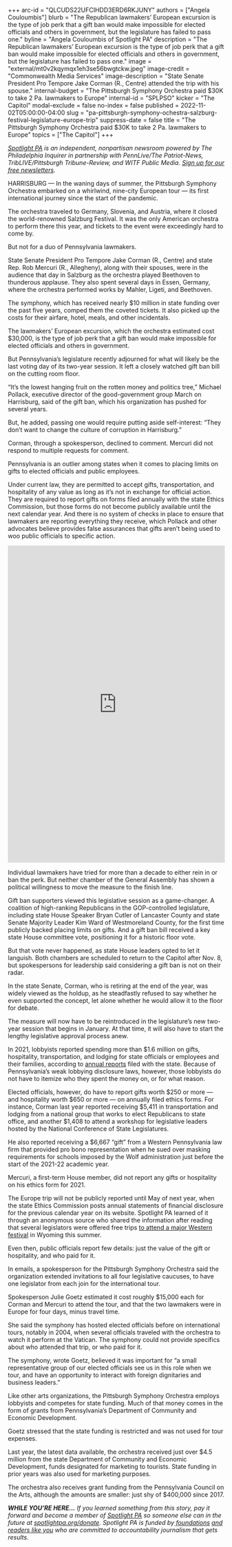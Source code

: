 +++
arc-id = "QLCUDS22UFCIHDD3ERD6RKJUNY"
authors = ["Angela Couloumbis"]
blurb = "The Republican lawmakers’ European excursion is the type of job perk that a gift ban would make impossible for elected officials and others in government, but the legislature has failed to pass one."
byline = "Angela Couloumbis of Spotlight PA"
description = "The Republican lawmakers’ European excursion is the type of job perk that a gift ban would make impossible for elected officials and others in government, but the legislature has failed to pass one."
image = "external/mt0v2kqymqx1eh3se56bwgtckw.jpeg"
image-credit = "Commonwealth Media Services"
image-description = "State Senate President Pro Tempore Jake Corman (R., Centre) attended the trip with his spouse."
internal-budget = "The Pittsburgh Symphony Orchestra paid $30K to take 2 Pa. lawmakers to Europe"
internal-id = "SPLPSO"
kicker = "The Capitol"
modal-exclude = false
no-index = false
published = 2022-11-02T05:00:00-04:00
slug = "pa-pittsburgh-symphony-ochestra-salzburg-festival-legislature-europe-trip"
suppress-date = false
title = "The Pittsburgh Symphony Orchestra paid $30K to take 2 Pa. lawmakers to Europe"
topics = ["The Capitol"]
+++

<a href="https://www.spotlightpa.org/"><i>Spotlight PA</i></a><i> is an independent, nonpartisan newsroom powered by The Philadelphia Inquirer in partnership with PennLive/The Patriot-News, TribLIVE/Pittsburgh Tribune-Review, and WITF Public Media. </i><a href="https://www.spotlightpa.org/newsletters"><i>Sign up for our free newsletters</i></a><i>.</i>

HARRISBURG — In the waning days of summer, the Pittsburgh Symphony Orchestra embarked on a whirlwind, nine-city European tour — its first international journey since the start of the pandemic.

The orchestra traveled to Germany, Slovenia, and Austria, where it closed the world-renowned Salzburg Festival. It was the only American orchestra to perform there this year, and tickets to the event were exceedingly hard to come by.

But not for a duo of Pennsylvania lawmakers.

<script src="https://www.spotlightpa.org/embed.js" async></script><div data-spl-embed-version="1" data-spl-src="https://www.spotlightpa.org/embeds/newsletter/"></div>

State Senate President Pro Tempore Jake Corman (R., Centre) and state Rep. Rob Mercuri (R., Allegheny), along with their spouses, were in the audience that day in Salzburg as the orchestra played Beethoven to thunderous applause. They also spent several days in Essen, Germany, where the orchestra performed works by Mahler, Ligeti, and Beethoven.

The symphony, which has received nearly $10 million in state funding over the past five years, comped them the coveted tickets. It also picked up the costs for their airfare, hotel, meals, and other incidentals.

The lawmakers’ European excursion, which the orchestra estimated cost $30,000, is the type of job perk that a gift ban would make impossible for elected officials and others in government.

But Pennsylvania’s legislature recently adjourned for what will likely be the last voting day of its two-year session. It left a closely watched gift ban bill on the cutting room floor.

“It’s the lowest hanging fruit on the rotten money and politics tree,” Michael Pollack, executive director of the good-government group March on Harrisburg, said of the gift ban, which his organization has pushed for several years.

But, he added, passing one would require putting aside self-interest: “They don’t want to change the culture of corruption in Harrisburg.”

Corman, through a spokesperson, declined to comment. Mercuri did not respond to multiple requests for comment.

Pennsylvania is an outlier among states when it comes to placing limits on gifts to elected officials and public employees.

Under current law, they are permitted to accept gifts, transportation, and hospitality of any value as long as it’s not in exchange for official action. They are required to report gifts on forms filed annually with the state Ethics Commission, but those forms do not become publicly available until the next calendar year. And there is no system of checks in place to ensure that lawmakers are reporting everything they receive, which Pollack and other advocates believe provides false assurances that gifts aren’t being used to woo public officials to specific action.

<iframe src="https://www.facebook.com/plugins/post.php?href=https%3A%2F%2Fwww.facebook.com%2FPittsburghSymphonyOrchestra%2Fposts%2Fpfbid0MdL1hKWUHatDfvyPNjsxZwNh2cZB4FYjwR1Dydxp9ZQZPH9odAZSNFzzJHKsRsrJl&show_text=true&width=500" width="100%" height="735" style="border:none;overflow:hidden" scrolling="yes" frameborder="0" allowfullscreen="true" allow="autoplay; clipboard-write; encrypted-media; picture-in-picture; web-share"></iframe>

Individual lawmakers have tried for more than a decade to either rein in or ban the perk. But neither chamber of the General Assembly has shown a political willingness to move the measure to the finish line.

Gift ban supporters viewed this legislative session as a game-changer. A coalition of high-ranking Republicans in the GOP-controlled legislature, including state House Speaker Bryan Cutler of Lancaster County and state Senate Majority Leader Kim Ward of Westmoreland County, for the first time publicly backed placing limits on gifts. And a gift ban bill received a key state House committee vote, positioning it for a historic floor vote.

But that vote never happened, as state House leaders opted to let it languish. Both chambers are scheduled to return to the Capitol after Nov. 8, but spokespersons for leadership said considering a gift ban is not on their radar.

In the state Senate, Corman, who is retiring at the end of the year, was widely viewed as the holdup, as he steadfastly refused to say whether he even supported the concept, let alone whether he would allow it to the floor for debate.

The measure will now have to be reintroduced in the legislature’s new two-year session that begins in January. At that time, it will also have to start the lengthy legislative approval process anew.

In 2021, lobbyists reported spending more than $1.6 million on gifts, hospitality, transportation, and lodging for state officials or employees and their families, according to <a href="https://www.dos.pa.gov/OtherServices/LobbyingDisclosure/Documents/2021-Lobbying-Annual-Report.pdf">annual reports</a> filed with the state. Because of Pennsylvania’s weak lobbying disclosure laws, however, those lobbyists do not have to itemize who they spent the money on, or for what reason.

Elected officials, however, do have to report gifts worth $250 or more — and hospitality worth $650 or more — on annually filed ethics forms. For instance, Corman last year reported receiving $5,411 in transportation and lodging from a national group that works to elect Republicans to state office, and another $1,408 to attend a workshop for legislative leaders hosted by the National Conference of State Legislatures.

He also reported receiving a $6,667 “gift” from a Western Pennsylvania law firm that provided pro bono representation when he sued over masking requirements for schools imposed by the Wolf administration just before the start of the 2021-22 academic year.

Mercuri, a first-term House member, did not report any gifts or hospitality on his ethics form for 2021.

The Europe trip will not be publicly reported until May of next year, when the state Ethics Commission posts annual statements of financial disclosure for the previous calendar year on its website. Spotlight PA learned of it through an anonymous source who shared the information after reading that several legislators were offered free trips <a href="https://www.spotlightpa.org/news/2022/09/pa-gambling-skill-games-casinos-lawmakers-rodeo-trip/">to attend a major Western festival</a> in Wyoming this summer.

Even then, public officials report few details: just the value of the gift or hospitality, and who paid for it.

In emails, a spokesperson for the Pittsburgh Symphony Orchestra said the organization extended invitations to all four legislative caucuses, to have one legislator from each join for the international tour.

Spokesperson Julie Goetz estimated it cost roughly $15,000 each for Corman and Mercuri to attend the tour, and that the two lawmakers were in Europe for four days, minus travel time.

She said the symphony has hosted elected officials before on international tours, notably in 2004, when several officials traveled with the orchestra to watch it perform at the Vatican. The symphony could not provide specifics about who attended that trip, or who paid for it.

<script src="https://www.spotlightpa.org/embed.js" async></script><div data-spl-embed-version="1" data-spl-src="https://www.spotlightpa.org/embeds/donate/?eyebrow_text=SUPPORT%20SPOTLIGHT%20PA&cta_text=YES%2C%20I%20WANT%20TO%20CONTRIBUTE&teaser_text=The%20future%20of%20Spotlight%20PA%20depends%20on%20your%20support.%20Make%20a%20tax-deductible%20gift%20now%20to%20ensure%20this%20vital%20journalism%20can%20continue%20in%202023.%20As%20a%20special%20bonus%2C%20%3Cb%3Eall%20gifts%20will%20be%20DOUBLED."></div>

The symphony, wrote Goetz, believed it was important for “a small representative group of our elected officials see us in this role when we tour, and have an opportunity to interact with foreign dignitaries and business leaders.”

Like other arts organizations, the Pittsburgh Symphony Orchestra employs lobbyists and competes for state funding. Much of that money comes in the form of grants from Pennsylvania’s Department of Community and Economic Development.

Goetz stressed that the state funding is restricted and was not used for tour expenses.

Last year, the latest data available, the orchestra received just over $4.5 million from the state Department of Community and Economic Development, funds designated for marketing to tourists. State funding in prior years was also used for marketing purposes.

The orchestra also receives grant funding from the Pennsylvania Council on the Arts, although the amounts are smaller: just shy of $400,000 since 2017.

<i><b>WHILE YOU’RE HERE...</b></i><i> If you learned something from this story, pay it forward and become a member of </i><a href="https://www.spotlightpa.org/"><i>Spotlight PA</i></a><i> so someone else can in the future at </i><a href="http://spotlightpa.org/donate"><i>spotlightpa.org/donate</i></a><i>. Spotlight PA is funded by</i><a href="https://www.spotlightpa.org/support"><i> foundations</i></a><i> </i><a href="https://www.spotlightpa.org/support"><i>and readers like you</i></a><i> who are committed to accountability journalism that gets results.</i>
